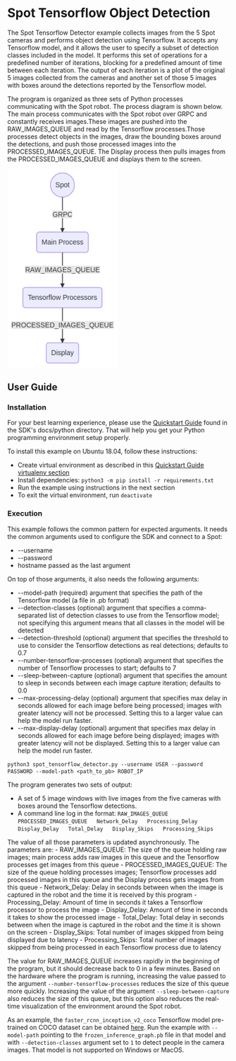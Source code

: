 <!--
Copyright (c) 2021 Boston Dynamics, Inc.  All rights reserved.

Downloading, reproducing, distributing or otherwise using the SDK Software
is subject to the terms and conditions of the Boston Dynamics Software
Development Kit License (20191101-BDSDK-SL).
-->

#  Spot Tensorflow Object Detection

The Spot Tensorflow Detector example collects images from the 5 Spot cameras and performs object 
detection using Tensorflow. It accepts any Tensorflow model, and it allows the user to specify a 
subset of detection classes included in the model. It performs this set of operations for a 
predefined number of iterations, blocking for a predefined amount of time between each iteration. 
The output of each iteration is a plot of the original 5 images collected from the cameras and 
another set of those 5 images with boxes around the detections reported by the Tensorflow model.


The program is organized as three sets of Python processes communicating with the Spot robot. The 
process diagram is shown below. The main process communicates with the Spot robot over GRPC and 
constantly receives images.These images are pushed into the RAW_IMAGES_QUEUE and read by the 
Tensorflow processes.Those processes detect objects in the images, draw the bounding boxes around 
the detections, and push those processed images into the PROCESSED_IMAGES_QUEUE. The Display 
process then pulls images from the PROCESSED_IMAGES_QUEUE and displays them to the screen.

<img src="documentation/process_diagram.png" alt="Process Diagram" style="width:250px;"/>

## User Guide
### Installation
For your best learning experience, please use the [Quickstart Guide](../../../docs/python/quickstart.md) 
found in the SDK's docs/python directory.  That will help you get your Python programming 
environment setup properly.

To install this example on Ubuntu 18.04, follow these instructions:
- Create virtual environment as described in this 
[Quickstart Guide virtualenv section](../../../docs/python/quickstart.md#manage-multiple-python-environments)
- Install dependencies: `python3 -m pip install -r requirements.txt`
- Run the example using instructions in the next section
- To exit the virtual environment, run `deactivate`

### Execution
This example follows the common pattern for expected arguments. It needs the common arguments used to configure the SDK and connect to a Spot:
- --username 
- --password 
- hostname passed as the last argument

On top of those arguments, it also needs the following arguments:
- --model-path (required) argument that specifies the path of the Tensorflow model (a file in .pb format)
- --detection-classes (optional) argument that specifies a comma-separated list of detection classes to use from the Tensorflow model; not specifying this argument means that all classes in the model will be detected
- --detection-threshold (optional) argument that specifies the threshold to use to consider the Tensorflow detections as real detections; defaults to 0.7
- --number-tensorflow-processes (optional) argument that specifies the number of Tensorflow processes to start; defaults to 7
- --sleep-between-capture (optional) argument that specifies the amount to sleep in seconds between each image capture iteration; defaults to 0.0
- --max-processing-delay (optional) argument that specifies max delay in seconds allowed for each image before being processed; images with greater latency will not be processed. Setting this to a larger value can help the model run faster. 
- --max-display-delay (optional) argument that specifies max delay in seconds allowed for each image before being displayed; images with greater latency will not be displayed. Setting this to a larger value can help the model run faster. 

```
python3 spot_tensorflow_detector.py --username USER --password PASSWORD --model-path <path_to_pb> ROBOT_IP
```


The program generates two sets of output:
- A set of 5 image windows with live images from the five cameras with boxes around the Tensorflow detections.
- A command line log in the format: ```RAW_IMAGES_QUEUE   PROCESSED_IMAGES_QUEUE   Network_Delay   Processing_Delay   Display_Delay   Total_Delay   Display_Skips   Processing_Skips```

The value of all those parameters is updated asynchronously. The parameters are:
    - RAW_IMAGES_QUEUE: The size of the queue holding raw images; main process adds raw images in this queue and the Tensorflow processes get images from this queue
    - PROCESSED_IMAGES_QUEUE: The size of the queue holding processes images; Tensorflow processes add processed images in this queue and the Display process gets images from this queue
    - Network_Delay: Delay in seconds between when the image is captured in the robot and the time it is received by this program
    - Processing_Delay: Amount of time in seconds it takes a Tensorflow processor to process the image
    - Display_Delay: Amount of time in seconds it takes to show the processed image
    - Total_Delay: Total delay in seconds between when the image is captured in the robot and the time it is shown on the screen
    - Display_Skips: Total number of images skipped from being displayed due to latency
    - Processing_Skips: Total number of images skipped from being processed in each Tensorflow process due to latency

The value for RAW_IMAGES_QUEUE increases rapidly in the beginning of the program, but it should decrease back to 0 in a few minutes. Based on the hardware where the program is running, increasing the value passed to the argument `--number-tensorflow-processes` reduces the size of this queue more quickly. Increasing the value of the argument `--sleep-between-capture` also reduces the size of this queue, but this option also reduces the real-time visualization of the environment around the Spot robot.

As an example, the `faster_rcnn_inception_v2_coco` Tensorflow model pre-trained on COCO dataset can be obtained [here](http://download.tensorflow.org/models/object_detection/faster_rcnn_inception_v2_coco_2018_01_28.tar.gz). Run the example with `--model-path` pointing to the `frozen_inference_graph.pb` file in that model and with `--detection-classes` argument set to `1` to detect people in the camera images. That model is not supported on Windows or MacOS.